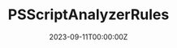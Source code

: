 ---
title: PSScriptAnalyzerRules
summary: A set of custom rules for the PowerShell Script Analyzer.
tags:
  - PowerShell
  - Testing
  - BetterCode
date: "2023-09-11T00:00:00Z"

# Optional external URL for project (replaces project detail page).
external_link: https://github.com/MethosNL/PSScriptAnalyzerRules

image:
  caption: A Trello board
  focal_point: Smart
---